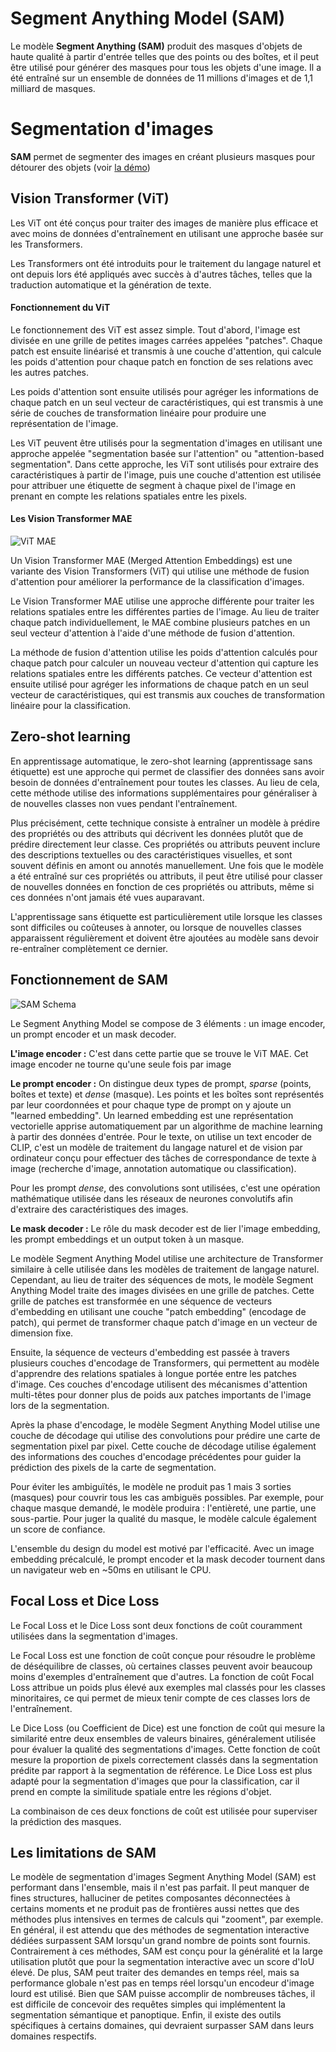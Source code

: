 ﻿# Segment Anything Model (SAM)

Le modèle **Segment Anything (SAM)** produit des masques d'objets de haute qualité à partir d'entrée telles que des points ou des boîtes, et il peut être utilisé pour générer des masques pour tous les objets d'une image. Il a été entraîné sur un ensemble de données de 11 millions d'images et de 1,1 milliard de masques.


# Segmentation d'images

**SAM** permet de segmenter des images en créant plusieurs masques pour détourer des objets (voir [la démo](https://segment-anything.com/demo))

## Vision Transformer (ViT)

Les ViT ont été conçus pour traiter des images de manière plus efficace et avec moins de données d'entraînement en utilisant une approche basée sur les Transformers.

Les Transformers ont été introduits pour le traitement du langage naturel et ont depuis lors été appliqués avec succès à d'autres tâches, telles que la traduction automatique et la génération de texte.

#### Fonctionnement du ViT

Le fonctionnement des ViT est assez simple. Tout d'abord, l'image est divisée en une grille de petites images carrées appelées "patches". Chaque patch est ensuite linéarisé et transmis à une couche d'attention, qui calcule les poids d'attention pour chaque patch en fonction de ses relations avec les autres patches.

Les poids d'attention sont ensuite utilisés pour agréger les informations de chaque patch en un seul vecteur de caractéristiques, qui est transmis à une série de couches de transformation linéaire pour produire une représentation de l'image.

Les ViT peuvent être utilisés pour la segmentation d'images en utilisant une approche appelée "segmentation basée sur l'attention" ou "attention-based segmentation". Dans cette approche, les ViT sont utilisés pour extraire des caractéristiques à partir de l'image, puis une couche d'attention est utilisée pour attribuer une étiquette de segment à chaque pixel de l'image en prenant en compte les relations spatiales entre les pixels.

#### Les Vision Transformer MAE

![ViT MAE](https://user-images.githubusercontent.com/11435359/146857310-f258c86c-fde6-48e8-9cee-badd2b21bd2c.png)

Un Vision Transformer MAE (Merged Attention Embeddings) est une variante des Vision Transformers (ViT) qui utilise une méthode de fusion d'attention pour améliorer la performance de la classification d'images.

Le Vision Transformer MAE utilise une approche différente pour traiter les relations spatiales entre les différentes parties de l'image. Au lieu de traiter chaque patch individuellement, le MAE combine plusieurs patches en un seul vecteur d'attention à l'aide d'une méthode de fusion d'attention.

La méthode de fusion d'attention utilise les poids d'attention calculés pour chaque patch pour calculer un nouveau vecteur d'attention qui capture les relations spatiales entre les différents patches. Ce vecteur d'attention est ensuite utilisé pour agréger les informations de chaque patch en un seul vecteur de caractéristiques, qui est transmis aux couches de transformation linéaire pour la classification.

## Zero-shot learning

En apprentissage automatique, le zero-shot learning (apprentissage sans étiquette) est une approche qui permet de classifier des données sans avoir besoin de données d'entraînement pour toutes les classes. Au lieu de cela, cette méthode utilise des informations supplémentaires pour généraliser à de nouvelles classes non vues pendant l'entraînement.

Plus précisément, cette technique consiste à entraîner un modèle à prédire des propriétés ou des attributs qui décrivent les données plutôt que de prédire directement leur classe. Ces propriétés ou attributs peuvent inclure des descriptions textuelles ou des caractéristiques visuelles, et sont souvent définis en amont ou annotés manuellement. Une fois que le modèle a été entraîné sur ces propriétés ou attributs, il peut être utilisé pour classer de nouvelles données en fonction de ces propriétés ou attributs, même si ces données n'ont jamais été vues auparavant.

L'apprentissage sans étiquette est particulièrement utile lorsque les classes sont difficiles ou coûteuses à annoter, ou lorsque de nouvelles classes apparaissent régulièrement et doivent être ajoutées au modèle sans devoir re-entraîner complètement ce dernier.

## Fonctionnement de SAM

![SAM Schema](https://scontent-cdg4-1.xx.fbcdn.net/v/t39.2365-6/338558258_1349701259095991_4358060436604292355_n.png?_nc_cat=104&ccb=1-7&_nc_sid=ad8a9d&_nc_ohc=dAJexbuymEgAX8sEQ6Z&_nc_ht=scontent-cdg4-1.xx&oh=00_AfDIzJFjII7sj1dgjvpeEhSPFCPDhJiVD1zhrIAheZFMAQ&oe=644FE709)

Le Segment Anything Model se compose de 3 éléments : un image encoder, un prompt encoder et un mask decoder.

**L'image encoder :** C'est dans cette partie que se trouve le ViT MAE. Cet image encoder ne tourne qu'une seule fois par image

**Le prompt encoder :** On distingue deux types de prompt, *sparse* (points, boîtes et texte) et *dense* (masque). Les points et les boîtes sont représentés par leur coordonnées et pour chaque type de prompt on y ajoute un "learned embedding". Un learned embedding est une représentation vectorielle apprise automatiquement par un algorithme de machine learning à partir des données d'entrée. Pour le texte, on utilise un text encoder de CLIP, c'est un modèle de traitement du langage naturel et de vision par ordinateur conçu pour effectuer des tâches de correspondance de texte à image (recherche d'image, annotation automatique ou classification).

Pour les prompt *dense*, des convolutions sont utilisées, c'est une opération mathématique utilisée dans les réseaux de neurones convolutifs afin d'extraire des caractéristiques des images.

**Le mask decoder :** Le rôle du mask decoder est de lier l'image embedding, les prompt embeddings et un output token à un masque.

Le modèle Segment Anything Model utilise une architecture de Transformer similaire à celle utilisée dans les modèles de traitement de langage naturel. Cependant, au lieu de traiter des séquences de mots, le modèle Segment Anything Model traite des images divisées en une grille de patches. Cette grille de patches est transformée en une séquence de vecteurs d'embedding en utilisant une couche "patch embedding" (encodage de patch), qui permet de transformer chaque patch d'image en un vecteur de dimension fixe.

Ensuite, la séquence de vecteurs d'embedding est passée à travers plusieurs couches d'encodage de Transformers, qui permettent au modèle d'apprendre des relations spatiales à longue portée entre les patches d'image. Ces couches d'encodage utilisent des mécanismes d'attention multi-têtes pour donner plus de poids aux patches importants de l'image lors de la segmentation.

Après la phase d'encodage, le modèle Segment Anything Model utilise une couche de décodage qui utilise des convolutions pour prédire une carte de segmentation pixel par pixel. Cette couche de décodage utilise également des informations des couches d'encodage précédentes pour guider la prédiction des pixels de la carte de segmentation.

Pour éviter les ambiguïtés, le modèle ne produit pas 1 mais 3 sorties (masques) pour couvrir tous les cas ambiguës possibles. Par exemple, pour chaque masque demandé, le modèle produira : l'entièreté, une partie, une sous-partie. Pour juger la qualité du masque, le modèle calcule également un score de confiance.

L'ensemble du design du model est motivé par l'efficacité. Avec un image embedding précalculé, le prompt encoder et la mask decoder tournent dans un navigateur web en ~50ms en utilisant le CPU.

## Focal Loss et Dice Loss

Le Focal Loss et le Dice Loss sont deux fonctions de coût couramment utilisées dans la segmentation d'images.

Le Focal Loss est une fonction de coût conçue pour résoudre le problème de déséquilibre de classes, où certaines classes peuvent avoir beaucoup moins d'exemples d'entraînement que d'autres. La fonction de coût Focal Loss attribue un poids plus élevé aux exemples mal classés pour les classes minoritaires, ce qui permet de mieux tenir compte de ces classes lors de l'entraînement.

Le Dice Loss (ou Coefficient de Dice) est une fonction de coût qui mesure la similarité entre deux ensembles de valeurs binaires, généralement utilisée pour évaluer la qualité des segmentations d'images. Cette fonction de coût mesure la proportion de pixels correctement classés dans la segmentation prédite par rapport à la segmentation de référence. Le Dice Loss est plus adapté pour la segmentation d'images que pour la classification, car il prend en compte la similitude spatiale entre les régions d'objet.

La combinaison de ces deux fonctions de coût est utilisée pour superviser la prédiction des masques.

## Les limitations de SAM

Le modèle de segmentation d'images Segment Anything Model (SAM) est performant dans l'ensemble, mais il n'est pas parfait. Il peut manquer de fines structures, halluciner de petites composantes déconnectées à certains moments et ne produit pas de frontières aussi nettes que des méthodes plus intensives en termes de calculs qui "zooment", par exemple. En général, il est attendu que des méthodes de segmentation interactive dédiées surpassent SAM lorsqu'un grand nombre de points sont fournis. Contrairement à ces méthodes, SAM est conçu pour la généralité et la large utilisation plutôt que pour la segmentation interactive avec un score d'IoU élevé. De plus, SAM peut traiter des demandes en temps réel, mais sa performance globale n'est pas en temps réel lorsqu'un encodeur d'image lourd est utilisé. Bien que SAM puisse accomplir de nombreuses tâches, il est difficile de concevoir des requêtes simples qui implémentent la segmentation sémantique et panoptique. Enfin, il existe des outils spécifiques à certains domaines, qui devraient surpasser SAM dans leurs domaines respectifs.


